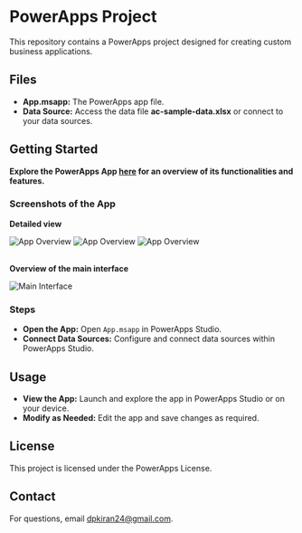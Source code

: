 <!DOCTYPE html>
<html lang="en">
<head>
    <meta charset="UTF-8">
    <meta name="viewport" content="width=device-width, initial-scale=1.0">
</head>
<body>
    <h1>PowerApps Project</h1>
    <p>This repository contains a PowerApps project designed for creating custom business applications.</p>
    <h2>Files</h2>
    <ul>
        <li><strong>App.msapp:</strong> The PowerApps app file.</li>
        <li><strong>Data Source:</strong> Access the data file <strong>ac-sample-data.xlsx</strong> or connect to your data sources.</li>
    </ul>
    <h2>Getting Started</h2>
    <p><strong>Explore the PowerApps App <a href="https://apps.powerapps.com/play/e/default-5f6a9d3b-86b1-4a22-85a3-d6a3d7a5f2b2/a/6e2f9b4a-c1d3-4e44-92ec-cd6fc6e8f9a6" target="_blank">here</a> for an overview of its functionalities and features.</strong></p>
    <h3>Screenshots of the App</h3>
    <p><strong>Detailed view</strong></p>
    <div>
        <img src="https://github.com/user-attachments/assets/5a1d3c4e-4b0e-45f9-8c4d-1c8d1c23d4b2" alt="App Overview" style="max-width: 100%; height: auto;">
        <img src="https://github.com/user-attachments/assets/6b2e3f6d-5c1f-4a8d-9e5c-9d8e2b3e5a1b" alt="App Overview" style="max-width: 100%; height: auto;">
        <img src="https://github.com/user-attachments/assets/7c3f4d6e-6d2e-4b1f-9f6d-0e1f3c2e5b4d" alt="App Overview" style="max-width: 100%; height: auto;">
    </div>
    <br>
    <p><strong>Overview of the main interface</strong></p>
    <div>
        <img src="https://github.com/user-attachments/assets/8d4e5f7d-7e3f-4c2d-9a7e-1f8d4e6c5b9e" alt="Main Interface" style="max-width: 100%; height: auto;">
    </div>
    <h3>Steps</h3>
    <ul>
        <li><strong>Open the App:</strong> Open <code>App.msapp</code> in PowerApps Studio.</li>
        <li><strong>Connect Data Sources:</strong> Configure and connect data sources within PowerApps Studio.</li>
    </ul>
    <h2>Usage</h2>
    <ul>
        <li><strong>View the App:</strong> Launch and explore the app in PowerApps Studio or on your device.</li>
        <li><strong>Modify as Needed:</strong> Edit the app and save changes as required.</li>
    </ul>
    <div>
        <h2>License</h2>
        <p>This project is licensed under the PowerApps License.</p>
    </div>
    <div>
        <h2>Contact</h2>
        <p>For questions, email <a href="mailto:dpkiran24@gmail.com">dpkiran24@gmail.com</a>.</p>
    </div>

</body>
</html>
